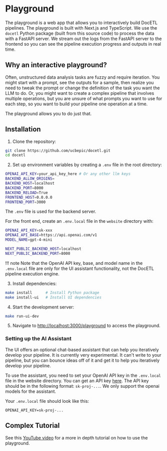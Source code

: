 # Playground

The playground is a web app that allows you to interactively build DocETL pipelines. The playground is built with Next.js and TypeScript. We use the `docetl` Python package (built from this source code) to process the data with a FastAPI server. We stream out the logs from the FastAPI server to the frontend so you can see the pipeline execution progress and outputs in real time.

## Why an interactive playground?

Often, unstructured data analysis tasks are fuzzy and require iteration. You might start with a prompt, see the outputs for a sample, then realize you need to tweak the prompt or change the definition of the task you want the LLM to do. Or, you might want to create a complex pipeline that involves multiple operations, but you are unsure of what prompts you want to use for each step, so you want to build your pipeline one operation at a time.

The playground allows you to do just that.

## Installation

1. Clone the repository:
```bash
git clone https://github.com/ucbepic/docetl.git
cd docetl
```

2. Set up environment variables by creating a `.env` file in the root directory:
```bash
OPENAI_API_KEY=your_api_key_here # Or any other llm keys
BACKEND_ALLOW_ORIGINS=
BACKEND_HOST=localhost
BACKEND_PORT=8000
BACKEND_RELOAD=True
FRONTEND_HOST=0.0.0.0
FRONTEND_PORT=3000
```

The `.env` file is used for the backend server.

For the front end, create an `.env.local` file in the `website` directory with:
```bash
OPENAI_API_KEY=sk-xxx
OPENAI_API_BASE=https://api.openai.com/v1
MODEL_NAME=gpt-4-mini

NEXT_PUBLIC_BACKEND_HOST=localhost
NEXT_PUBLIC_BACKEND_PORT=8000
```

!!! note
    Note that the OpenAI API key, base, and model name in the `.env.local` file are only for the UI assistant functionality, not the DocETL pipeline execution engine.

3. Install dependencies:
```bash
make install      # Install Python package
make install-ui   # Install UI dependencies
```

4. Start the development server:
```bash
make run-ui-dev
```

5. Navigate to [http://localhost:3000/playground](http://localhost:3000/playground) to access the playground.

### Setting up the AI Assistant

The UI offers an optional chat-based assistant that can help you iteratively develop your pipeline. It is currently very experimental. It can't write to your pipeline, but you can bounce ideas off of it and get it to help you iteratively develop your pipeline.

To use the assistant, you need to set your OpenAI API key in the `.env.local` file in the website directory. You can get an API key [here](https://platform.openai.com/api-keys). The API key should be in the following format: `sk-proj-...`. We only support the openai models for the assistant.

Your `.env.local` file should look like this:

```
OPENAI_API_KEY=sk-proj-...
```

## Complex Tutorial

See this [YouTube video](https://www.youtube.com/watch?v=IlgueVqtHGo) for a more in depth tutorial on how to use the playground.